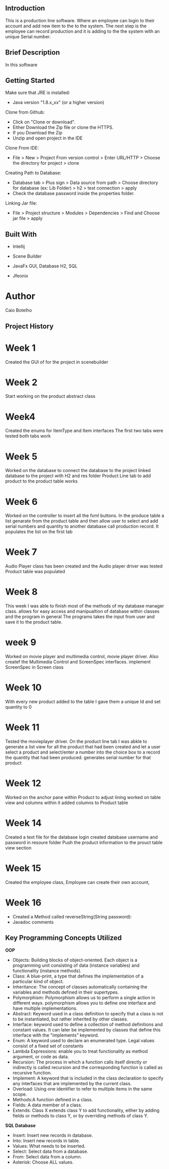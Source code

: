 ## Introduction

This is a production line software. Where an employee can login to their account and add new item to the to the system.
The next step is the employee can record production and it is adding to the the system with an unique Serial number.

## Brief Description

In this software


## Getting Started

Make sure that JRE is installed:
* Java version "1.8.x_xx" (or a higher version)

Clone from Github:
* Click on "Clone or download".
* Either Download the Zip file or clone the HTTPS.
* If you Download the Zip
* Unzip and open project in the IDE

Clone From IDE:
* File > New > Project From version control > Enter URL/HTTP > Choose the directory for project > clone

Creating Path to Database:
* Database tab > Plus sign > Data source from path > Choose directory for database (ex: Lib Folder) > h2 > test connection > apply
* Check the database password inside the properties folder.

Linking Jar file:
* File > Project structure > Modules > Dependencies > Find and Choose jar file > apply


## Built With

* Intellij

* Scene Builder

* JavaFx GUI, Database H2, SQL

* Jfeonix

# Author 

Caio Botelho

## Project History

# Week 1

Created the GUI of for the project in scenebuilder

# Week 2

Start working on the product abstract class

# Week4

Created the enums for ItemType and Item interfaces
The first two tabs were tested
both tabs work

# Week 5

Worked on the database to connect the database to the project
linked database to the project with H2 and res folder
Product Line tab to add product to the product table works

# Week 6

 Worked on the controller to insert all the fxml buttons.
 In the produce table a list genarate from the product table and then allow user to select 
 and add serial numbers and quantity to another database call production record.
 It populates the list on the first tab 
 
 # Week 7 
 Audio Player class has been created and the Audio player driver was tested
 Product table was populated
 
 # Week 8
 
 This week I was able to finish most of the methods of my database manager class.
 allows for easy access and manipualtion of database within classes and the program in general
 The programs takes the input from user and save it to the product table.
 
 # week 9
 Worked on movie player and multimedia control, movie player driver.
 Also createf the Multimedia Control and ScreenSpec interfaces.
 implement ScreenSpec in Screen class
 
 # Week 10
 With every new product added to the table I gave them a unique Id and set quantity to 0
 
 # Week 11
 
 Tested the movieplayer driver.
 On the product line tab I was abkle to generate a list view for all the product that had been created
 and let a user select a product and select/enter a number into the choice box to a record the quantity that had been produced.
 generates serial number for that product
 
 # Week 12
 
 Worked on the anchor pane within Product to adjust lining
 worked on table view and columns within it 
 added columns to Product table
 
 
 # Week 14
 
Created a text file for the database login 
created database username and password in resoure folder
Push the product information to the prouct table view section

# Week 15

Created the employee class,
Employee can create their own account,

# Week 16

- Created a Method called reverseString(String password):
- Javadoc comments


## Key Programming Concepts Utilized
**OOP**

* Objects: Building blocks of object-oriented. Each object is a programming unit consisting of data (instance variables) and functionality (instance methods).
* Class: A blue-print, a type that defines the implementation of a particular kind of object.
* Inheritance: The concept of classes automatically containing the variables and methods defined in their supertypes.
* Polymorphism: Polymorphism allows us to perform a single action in different ways. polymorphism allows you to define one interface and have multiple implementations.
* Abstract: Keyword used in a class definition to specify that a class is not to be instantiated, but rather inherited by other classes.
* Interface: keyword used to define a collection of method definitions and constant values. It can later be implemented by classes that define this interface with the "implements" keyword.
* Enum: A keyword used to declare an enumerated type. Legal values consist of a fixed set of constants
* Lambda Expressions: enable you to treat functionality as method argument, or code as data.
* Recursion: The process in which a function calls itself directly or indirectly is called recursion and the corresponding function is called as recursive function.
* Implement: A keyword that is included in the class declaration to specify any interfaces that are implemented by the current class.
* Overload: Using one identifier to refer to multiple items in the same scope.
* Methods:A function defined in a class.
* Fields: A data member of a class.
* Extends: Class X extends class Y to add functionality, either by adding fields or methods to class Y, or by overriding methods of class Y.

**SQL Database**

* Insert: Insert new records in database.
* Into: Insert new records in table.
* Values: What needs to be inserted.
* Select: Select data from a database.
* From: Select data from a column.
* Asterisk: Choose ALL values.
